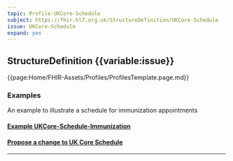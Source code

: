 ```yaml
---
topic: Profile-UKCore-Schedule
subject: https://fhir.hl7.org.uk/StructureDefinition/UKCore-Schedule
issue: UKCore-Schedule
expand: yes
---
```


## StructureDefinition {{variable:issue}}

{{page:Home/FHIR-Assets/Profiles/ProfilesTemplate.page.md}}

<div id="Examples" class="tabcontent">
  <h3>Examples</h3>
  An example to illustrate a schedule for immunization appointments
<h4><a href='https://simplifier.net/guide/UK-Core-Implementation-Guide-STU3-Sequence/Home/Examples/Profile-Examples/Example-UKCore-Schedule-Immunization.page.md?version=current' target="_blank">Example UKCore-Schedule-Immunization</a></h4>
</div>

<div id="Feedback" class="tabcontent">
<h4><a href='https://simplifier.net/HL7FHIRUKCoreR4/UKCore-Schedule/~issues?level=File' target="_blank">Propose a change to UK Core Schedule</a></h4>
</div>

<hr class="thickline">